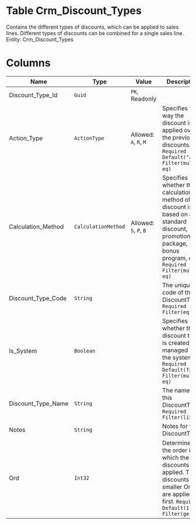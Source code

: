 # Table Crm_Discount_Types

Contains the different types of discounts, which can be applied to sales lines. Different types of discounts can be combined for a single sales line. Entity: Crm_Discount_Types

# Columns

| Name | Type | Value | Description |
| - | - | - | --- |
|Discount_Type_Id|`Guid`|`PK`, Readonly||
|Action_Type|`ActionType`|Allowed: `A`, `R`, `M`|Specifies the way the discount is applied over the previous discounts. `Required` `Default("A")` `Filter(multi eq)` |
|Calculation_Method|`CalculationMethod`|Allowed: `S`, `P`, `B`|Specifies whether the calculation method of the discount is based on a standard discount, promotional package, bonus program, etc. `Required` `Filter(multi eq)` |
|Discount_Type_Code|`String`||The unique code of the DiscountType. `Required` `Filter(eq)` |
|Is_System|`Boolean`||Specifies whether this discount type is created and managed by the system. `Required` `Default(false)` `Filter(multi eq)` |
|Discount_Type_Name|`String`||The name of this DiscountType. `Required` `Filter(like)` |
|Notes|`String`||Notes for this DiscountType. |
|Ord|`Int32`||Determines the order in which the discounts are applied. The discounts with smaller Ord are applied first. `Required` `Default(1)` `Filter(ge;le)` |
